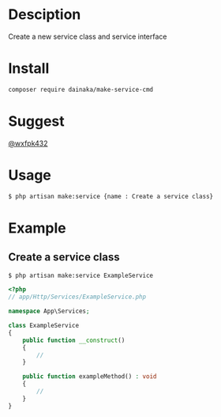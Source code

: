 # Desciption
Create a new service class and service interface

# Install
```bash
composer require dainaka/make-service-cmd
```

# Suggest
[@wxfpk432](https://x.com/wxfpk432)


# Usage
```bash
$ php artisan make:service {name : Create a service class}
```

# Example

## Create a service class
```bash
$ php artisan make:service ExampleService
```

```php
<?php
// app/Http/Services/ExampleService.php

namespace App\Services;

class ExampleService
{
    public function __construct()
    {
        //
    }

    public function exampleMethod() : void
    {
        //
    }
}
```
